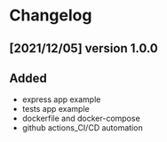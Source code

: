 # Changelog

## [2021/12/05] version 1.0.0

## Added

  - express app example
  - tests app example
  - dockerfile and docker-compose
  - github actions_CI/CD automation
